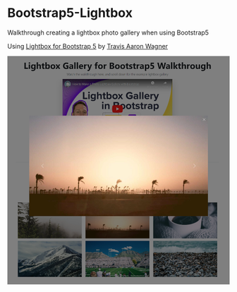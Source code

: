 # Bootstrap5-Lightbox

Walkthrough creating a lightbox photo gallery when using Bootstrap5

Using [Lightbox for Bootstrap 5](https://trvswgnr.github.io/bs5-lightbox/) by [Travis Aaron Wagner](https://travisaw.com/)

![lightbox gallery image](/assets/lightbox3.png)
